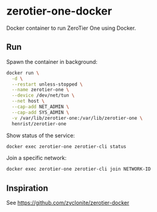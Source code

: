 # zerotier-one-docker

Docker container to run ZeroTier One using Docker.

## Run

Spawn the container in background:

```bash
docker run \
  -d \
  --restart unless-stopped \
  --name zerotier-one \
  --device /dev/net/tun \
  --net host \
  --cap-add NET_ADMIN \
  --cap-add SYS_ADMIN \
  -v /var/lib/zerotier-one:/var/lib/zerotier-one \
  henrist/zerotier-one
```

Show status of the service:

```bash
docker exec zerotier-one zerotier-cli status
```

Join a specific network:

```bash
docker exec zerotier-one zerotier-cli join NETWORK-ID
```

## Inspiration

See https://github.com/zyclonite/zerotier-docker
